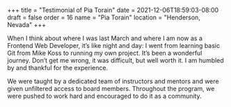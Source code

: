 +++
title = "Testimonial of Pia Torain"
date = 2021-12-06T18:59:03-08:00
draft = false
order = 16 
name = "Pia Torain"
location = "Henderson, Nevada"
+++

When I think about where I was last March and where I am now as a Frontend Web
Developer, it’s like night and day: I went from learning basic Git from Mike
Koss to running my own project. It’s been a wonderful journey. Don’t get me
wrong, it was difficult, but well worth it.  I am humbled by and thankful for
the experience.

We were taught by a dedicated team of instructors and mentors and were given
unfiltered access to board members. Throughout the program, we were pushed to
work hard and encouraged to do it as a community.
